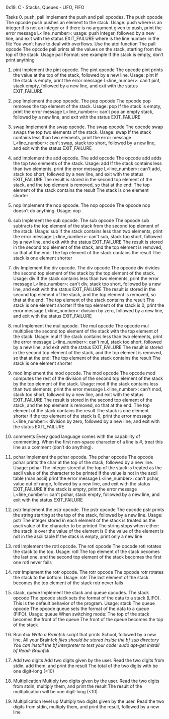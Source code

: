 0x19. C - Stacks, Queues - LIFO, FIFO

Tasks
0. push, pall
Implement the push and pall opcodes.
The push opcode
The opcode push pushes an element to the stack.
Usage: push <int>
where <int> is an integer
if <int> is not an integer or if there is no argument given to push, print the error message L<line_number>: usage: push integer, followed by a new line, and exit with the status EXIT_FAILURE
where is the line number in the file
You won’t have to deal with overflows. Use the atoi function
The pall opcode
The opcode pall prints all the values on the stack, starting from the top of the stack.
Usage pall
Format: see example
If the stack is empty, don’t print anything

1. pint
Implement the pint opcode.
The pint opcode
The opcode pint prints the value at the top of the stack, followed by a new line.
Usage: pint
If the stack is empty, print the error message L<line_number>: can't pint, stack empty, followed by a new line, and exit with the status EXIT_FAILURE

2. pop
Implement the pop opcode.
The pop opcode
The opcode pop removes the top element of the stack.
Usage: pop
If the stack is empty, print the error message L<line_number>: can't pop an empty stack, followed by a new line, and exit with the status EXIT_FAILURE

3. swap
Implement the swap opcode.
The swap opcode
The opcode swap swaps the top two elements of the stack.
Usage: swap
If the stack contains less than two elements, print the error message L<line_number>: can't swap, stack too short, followed by a new line, and exit with the status EXIT_FAILURE

4. add
Implement the add opcode.
The add opcode
The opcode add adds the top two elements of the stack.
Usage: add
If the stack contains less than two elements, print the error message L<line_number>: can't add, stack too short, followed by a new line, and exit with the status EXIT_FAILURE
The result is stored in the second top element of the stack, and the top element is removed, so that at the end:
The top element of the stack contains the result
The stack is one element shorter

5. nop
Implement the nop opcode.
The nop opcode
The opcode nop doesn’t do anything.
Usage: nop

6. sub
Implement the sub opcode.
The sub opcode
The opcode sub subtracts the top element of the stack from the second top element of the stack.
Usage: sub
If the stack contains less than two elements, print the error message L<line_number>: can't sub, stack too short, followed by a new line, and exit with the status EXIT_FAILURE
The result is stored in the second top element of the stack, and the top element is removed, so that at the end:
The top element of the stack contains the result
The stack is one element shorter

7. div
Implement the div opcode.
The div opcode
The opcode div divides the second top element of the stack by the top element of the stack.
Usage: div
If the stack contains less than two elements, print the error message L<line_number>: can't div, stack too short, followed by a new line, and exit with the status EXIT_FAILURE
The result is stored in the second top element of the stack, and the top element is removed, so that at the end:
The top element of the stack contains the result
The stack is one element shorter
If the top element of the stack is 0, print the error message L<line_number>: division by zero, followed by a new line, and exit with the status EXIT_FAILURE

8. mul
Implement the mul opcode.
The mul opcode
The opcode mul multiplies the second top element of the stack with the top element of the stack.
Usage: mul
If the stack contains less than two elements, print the error message L<line_number>: can't mul, stack too short, followed by a new line, and exit with the status EXIT_FAILURE
The result is stored in the second top element of the stack, and the top element is removed, so that at the end:
The top element of the stack contains the result
The stack is one element shorter

9. mod
Implement the mod opcode.
The mod opcode
The opcode mod computes the rest of the division of the second top element of the stack by the top element of the stack.
Usage: mod
If the stack contains less than two elements, print the error message L<line_number>: can't mod, stack too short, followed by a new line, and exit with the status EXIT_FAILURE
The result is stored in the second top element of the stack, and the top element is removed, so that at the end:
The top element of the stack contains the result
The stack is one element shorter
If the top element of the stack is 0, print the error message L<line_number>: division by zero, followed by a new line, and exit with the status EXIT_FAILURE

10. comments
Every good language comes with the capability of commenting. When the first non-space character of a line is #, treat this line as a comment (don’t do anything).

11. pchar
Implement the pchar opcode.
The pchar opcode
The opcode pchar prints the char at the top of the stack, followed by a new line.
Usage: pchar
The integer stored at the top of the stack is treated as the ascii value of the character to be printed
If the value is not in the ascii table (man ascii) print the error message L<line_number>: can't pchar, value out of range, followed by a new line, and exit with the status EXIT_FAILURE
If the stack is empty, print the error message L<line_number>: can't pchar, stack empty, followed by a new line, and exit with the status EXIT_FAILURE

12. pstr
Implement the pstr opcode.
The pstr opcode
The opcode pstr prints the string starting at the top of the stack, followed by a new line.
Usage: pstr
The integer stored in each element of the stack is treated as the ascii value of the character to be printed
The string stops when either:
the stack is over
the value of the element is 0
the value of the element is not in the ascii table
If the stack is empty, print only a new line

13. rotl
Implement the rotl opcode.
The rotl opcode
The opcode rotl rotates the stack to the top.
Usage: rotl
The top element of the stack becomes the last one, and the second top element of the stack becomes the first one
rotl never fails

14. rotr
Implement the rotr opcode.
The rotr opcode
The opcode rotr rotates the stack to the bottom.
Usage: rotr
The last element of the stack becomes the top element of the stack
rotr never fails

15. stack, queue
Implement the stack and queue opcodes.
The stack opcode
The opcode stack sets the format of the data to a stack (LIFO). This is the default behavior of the program.
Usage: stack
The queue opcode
The opcode queue sets the format of the data to a queue (FIFO).
Usage: queue
When switching mode:
The top of the stack becomes the front of the queue
The front of the queue becomes the top of the stack

16. Brainf*ck
Write a Brainf*ck script that prints School, followed by a new line.
All your Brainf*ck files should be stored inside the bf sub directory
You can install the bf interpreter to test your code: sudo apt-get install bf
Read: Brainf*ck

17. Add two digits
Add two digits given by the user.
Read the two digits from stdin, add them, and print the result
The total of the two digits with be one digit-long (<10)

18. Multiplication
Multiply two digits given by the user.
Read the two digits from stdin, multiply them, and print the result
The result of the multiplication will be one digit-long (<10)

19. Multiplication level up
Multiply two digits given by the user.
Read the two digits from stdin, multiply them, and print the result, followed by a new line
